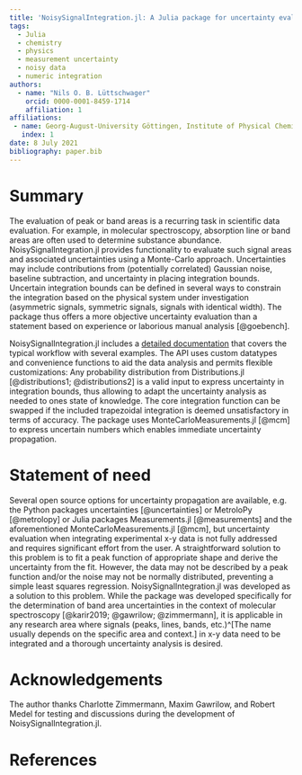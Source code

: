 ```yaml
---
title: 'NoisySignalIntegration.jl: A Julia package for uncertainty evaluation of numeric integrals'
tags:
  - Julia
  - chemistry
  - physics
  - measurement uncertainty
  - noisy data
  - numeric integration
authors:
  - name: "Nils O. B. Lüttschwager"
    orcid: 0000-0001-8459-1714
    affiliation: 1
affiliations:
 - name: Georg-August-University Göttingen, Institute of Physical Chemistry, Tammannstraße 6, DE-37077 Göttingen
   index: 1
date: 8 July 2021
bibliography: paper.bib
---
```


# Summary

The evaluation of peak or band areas is a recurring task in scientific data
evaluation. For example, in molecular spectroscopy, absorption line or band
areas are often used to determine substance abundance.
NoisySignalIntegration.jl provides functionality to evaluate such signal
areas and associated uncertainties using a Monte-Carlo approach. Uncertainties
may include contributions from (potentially correlated) Gaussian noise,
baseline subtraction, and uncertainty in placing integration bounds. Uncertain
integration bounds can be defined in several ways to constrain the integration
based on the physical system under investigation (asymmetric signals, symmetric
signals, signals with identical width). The package thus offers a more
objective uncertainty evaluation than a statement based on experience or
laborious manual analysis [@goebench].

NoisySignalIntegration.jl includes a [detailed
documentation](https://nluetts.github.io/NoisySignalIntegration.jl/stable/) that
covers the typical workflow with several examples. The API uses custom
datatypes and convenience functions to aid the data
analysis and permits flexible customizations: Any probability distribution from
Distributions.jl [@distributions1; @distributions2] is a valid input to express uncertainty
in integration bounds, thus allowing to adapt the uncertainty analysis as
needed to ones state of knowledge. The core integration function can be swapped
if the included trapezoidal integration is deemed unsatisfactory in terms of
accuracy. The package uses MonteCarloMeasurements.jl [@mcm] to express
uncertain numbers which enables immediate uncertainty propagation.

# Statement of need

Several open source options for uncertainty propagation are available, e.g.
the Python packages uncertainties [@uncertainties] or MetroloPy [@metrolopy] or
Julia packages Measurements.jl [@measurements] and the aforementioned
MonteCarloMeasurements.jl [@mcm], but uncertainty evaluation when integrating
experimental x-y data is not fully addressed and requires significant effort
from the user. A straightforward solution to this problem is to fit a peak
function of appropriate shape and derive the uncertainty from the fit. However,
the data may not be described by a peak function and/or the noise may not be
normally distributed, preventing a simple least squares regression.
NoisySignalIntegration.jl was developed as a solution to this problem.  While
the package was developed specifically for the determination of band area
uncertainties in the context of molecular spectroscopy [@karir2019; @gawrilow; @zimmermann],
it is applicable in any research area where signals (peaks, lines, bands,
etc.)^[The name usually depends on the specific area and context.] in x-y data
need to be integrated and a thorough uncertainty analysis is desired.

# Acknowledgements

The author thanks Charlotte Zimmermann, Maxim Gawrilow, and Robert Medel for testing and
discussions during the development of NoisySignalIntegration.jl.

# References
